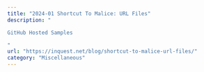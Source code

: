 ```yaml
---
title: "2024-01 Shortcut To Malice: URL Files"
description: "

GitHub Hosted Samples

"
url: "https://inquest.net/blog/shortcut-to-malice-url-files/"
category: "Miscellaneous"
---
```

